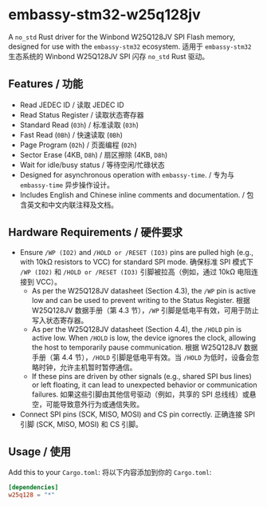 # embassy-stm32-w25q128jv

A `no_std` Rust driver for the Winbond W25Q128JV SPI Flash memory, designed for use with the `embassy-stm32` ecosystem.
适用于 `embassy-stm32` 生态系统的 Winbond W25Q128JV SPI 闪存 `no_std` Rust 驱动。

## Features / 功能

* Read JEDEC ID / 读取 JEDEC ID
* Read Status Register / 读取状态寄存器
* Standard Read (`03h`) / 标准读取 (`03h`)
* Fast Read (`0Bh`) / 快速读取 (`0Bh`)
* Page Program (`02h`) / 页面编程 (`02h`)
* Sector Erase (4KB, `D8h`) / 扇区擦除 (4KB, `D8h`)
* Wait for idle/busy status / 等待空闲/忙碌状态
* Designed for asynchronous operation with `embassy-time`. / 专为与 `embassy-time` 异步操作设计。
* Includes English and Chinese inline comments and documentation. / 包含英文和中文内联注释及文档。

## Hardware Requirements / 硬件要求

* Ensure `/WP (IO2)` and `/HOLD or /RESET (IO3)` pins are pulled high (e.g., with 10kΩ resistors to VCC) for standard SPI mode.
  确保标准 SPI 模式下 `/WP (IO2)` 和 `/HOLD or /RESET (IO3)` 引脚被拉高（例如，通过 10kΩ 电阻连接到 VCC）。
  * As per the W25Q128JV datasheet (Section 4.3), the `/WP` pin is active low and can be used to prevent writing to the Status Register.
    根据 W25Q128JV 数据手册（第 4.3 节），`/WP` 引脚是低电平有效，可用于防止写入状态寄存器。
  * As per the W25Q128JV datasheet (Section 4.4), the `/HOLD` pin is active low. When `/HOLD` is low, the device ignores the clock, allowing the host to temporarily pause communication.
    根据 W25Q128JV 数据手册（第 4.4 节），`/HOLD` 引脚是低电平有效。当 `/HOLD` 为低时，设备会忽略时钟，允许主机暂时暂停通信。
  * If these pins are driven by other signals (e.g., shared SPI bus lines) or left floating, it can lead to unexpected behavior or communication failures.
    如果这些引脚由其他信号驱动（例如，共享的 SPI 总线线）或悬空，可能导致意外行为或通信失败。
* Connect SPI pins (SCK, MISO, MOSI) and CS pin correctly.
  正确连接 SPI 引脚 (SCK, MISO, MOSI) 和 CS 引脚。

## Usage / 使用

Add this to your `Cargo.toml`:
将以下内容添加到你的 `Cargo.toml`:

```toml
[dependencies]
w25q128 = "*" 
```
